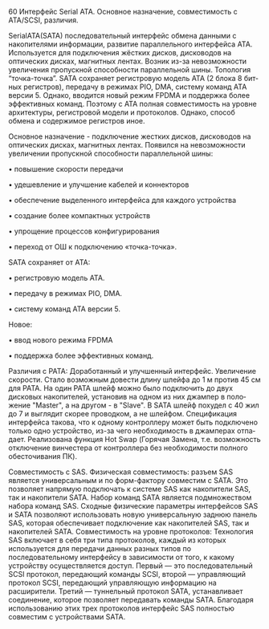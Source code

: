 60 Интерфейс Serial ATA. Основное назначение, совместимость с ATA/SCSI, различия.

SerialATA(SATA) последовательный интерфейс обмена данными с накопителями информации, развитие параллельного интерфейса ATA. Используется для подключения жёстких дисков, дисководов на оптических дисках, магнитных лентах. Возник из-за невозможности увеличе­ния пропускной способности параллельной шины. Топология “точка-точка”. SATA сохраняет регистровую модель ATA (2 блока 8 бит­ных регистров), передачу в режимах PIO, DMA, систему команд ATA версии 5. Однако, вводится новый режим FPDMA и поддержка более эффективных команд. Поэтому с ATA полная совместимость на уровне архитектуры, регистровой модели и протоколов. Однако, способ обмена и содержимое регистров иное.

Основное назначение - подключение жестких дисков, дисководов на оптических дисках, магнитных лентах. Появился на невозможности увеличении пропускной способности параллельной шины:

• повышение скорости передачи

• удешевление и улучшение кабелей и коннекторов

• обеспечение выделенного интерфейса для каждого устройства

• создание более компактных устройств

• упрощение процессов конфигурирования

• переход от ОШ к подключению «точка-точка».

SATA сохраняет от ATA:

• регистровую модель ATA.

• передачу в режимах PIO, DMA.

• систему команд ATA версии 5.

Новое:

• ввод нового режима FPDMA

• поддержка более эффективных команд.

Различия с РАТА: Доработанный и улучшенный интерфейс. Увеличение скорости. Стало возможным довести длину шлейфа до 1 м против 45 см для PATA. На один PATA шлейф можно было подключить до двух дисковых накопителей, установив на одном из них джампер в поло­жение "Master", а на другом - в "Slave". В SATA шлейф похудел с 40 жил до 7 и выглядит скорее проводком, а не шлейфом. Спецификация интерфейса такова, что к одному контроллеру может быть подключено только одно устройство, из-за чего необходимость в джамперах отпа­дает. Реализована функция Hot Swap (Горячая Замена, т.е. возможность отключение винчестера от контроллера без необходимости полного обесточивания ПК).

Совместимость с SAS. Физическая совместимость: разъем SAS является универсальным и по форм-фактору совместим с SATA. Это позво­ляет напрямую подключать к системе SAS как накопители SAS, так и накопители SATA. Набор команд SATA является подмножеством набора команд SAS. Сходные физические параметры интерфейсов SAS и SATA позволяют использовать новую универсальную заднюю па­нель SAS, которая обеспечивает подключение как накопителей SAS, так и накопителей SATA. Совместимость на уровне протоколов: Техно­логия SAS включает в себя три типа протоколов, каждый из которых используется для передачи данных разных типов по последовательному интерфейсу в зависимости от того, к какому устройству осуществляется доступ. Первый — это последовательный SCSI протокол, передаю­щий команды SCSI, второй — управляющий протокол SCSI, передающий управляющую информацию на расширители. Третий — туннель­ный протокол SATA, устанавливает соединение, которое позволяет передавать команды SATA. Благодаря использованию этих трех протоко­лов интерфейс SAS полностью совместим с устройствами SATA.
